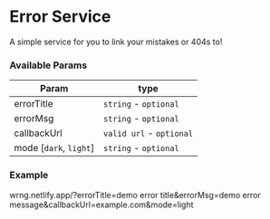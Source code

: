 # Error Service

A simple service for you to link your mistakes or 404s to!

### Available Params


| Param  | type  |   
|--------|-------|
|  errorTitle | `string` - `optional`  | 
|  errorMsg | `string` - `optional`  | 
|  callbackUrl | `valid url` - `optional`  | 
|  mode [`dark`, `light`] | `string` - `optional`  | 

### Example 
wrng.netlify.app/?errorTitle=demo error title&errorMsg=demo error message&callbackUrl=example.com&mode=light
